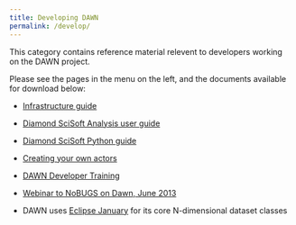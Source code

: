 ```yaml
---
title: Developing DAWN
permalink: /develop/
---
```


This category contains reference material relevent to developers working on the DAWN project.

Please see the pages in the menu on the left, and the documents available for download below:

- [Infrastructure guide](https://alfred.diamond.ac.uk/documentation/manuals/Infrastructure_Guide/trunk/contents.html) 

- [Diamond SciSoft Analysis user guide](https://alfred.diamond.ac.uk/documentation/manuals/Diamond_SciSoft_Analysis_User_Guide/trunk/contents.html) 

- [Diamond SciSoft Python guide](https://alfred.diamond.ac.uk/documentation/manuals/Diamond_SciSoft_Python_Guide/trunk/contents.html) 

- [Creating your own actors](/assets/pages/developing_dawn/DAWN%20-%20Create%20your%20own%20actors.odt) 

- [DAWN Developer Training](/assets/pages/developing_dawn/DAWN_Developer_Training_v1.0.pdf) 

- [Webinar to NoBUGS on Dawn, June 2013](https://docs.google.com/viewer?a=v&pid=sites&srcid=ZGF3bnNjaS5vcmd8ZGF3bnxneDoyM2IzZGQyMDFmMzgxOWRj)

- DAWN uses [Eclipse January](https://www.eclipse.org/january/) for its core N-dimensional dataset classes
